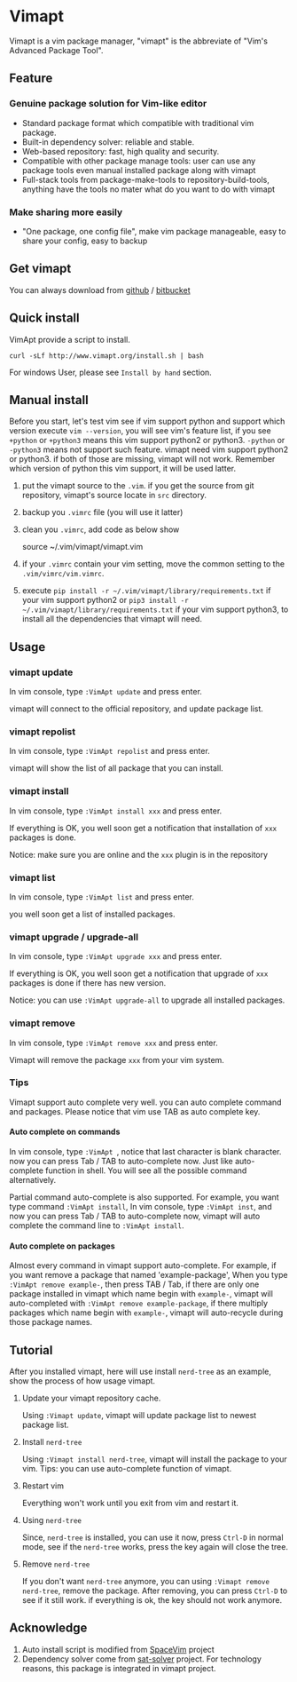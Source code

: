 Vimapt
===

Vimapt is a vim package manager, "vimapt" is the abbreviate of "Vim's Advanced Package Tool".

## Feature ##
### Genuine package solution for Vim-like editor
* Standard package format which compatible with traditional vim package.
* Built-in dependency solver: reliable and stable.
* Web-based repository: fast, high quality and security.
* Compatible with other package manage tools: user can use any package tools even manual installed package along with vimapt
* Full-stack tools from package-make-tools to repository-build-tools, anything have the tools no mater what do you want to do with vimapt

### Make sharing more easily
* "One package, one config file", make vim package manageable, easy to share your config, easy to backup

## Get vimapt
You can always download from [github](https://github.com/howl-anderson/vimapt) / [bitbucket](https://bitbucket.org/howl-anderson/vimapt)

## Quick install

VimApt provide a script to install.

    curl -sLf http://www.vimapt.org/install.sh | bash
    
For windows User, please see `Install by hand` section.

## Manual install
Before you start, let's test vim see if vim support python and support which version
execute `vim --version`, you will see vim's feature list, if you see `+python` or `+python3` means this vim support python2 or python3.
`-python` or `-python3` means not support such feature. vimapt need vim support python2 or python3. if both of those are missing, vimapt will not work.
Remember which version of python this vim support, it will be used latter.

1. put the vimapt source to the `.vim`. if you get the source from git repository, vimapt's source locate in `src` directory.
2. backup you `.vimrc` file (you will use it latter)
3. clean you `.vimrc`, add code as below show  

    source ~/.vim/vimapt/vimapt.vim

5. if your `.vimrc` contain your vim setting, move the common setting to the `.vim/vimrc/vim.vimrc`.
6. execute `pip install -r ~/.vim/vimapt/library/requirements.txt` if your vim support python2
or `pip3 install -r ~/.vim/vimapt/library/requirements.txt` if your vim support python3, to install all the dependencies that vimapt will need.

## Usage

### vimapt update

In vim console, type `:VimApt update` and press enter.

vimapt will connect to the official repository, and update package list.

### vimapt repolist

In vim console, type `:VimApt repolist` and press enter.

vimapt will show the list of all package that you can install.

### vimapt install

In vim console, type `:VimApt install xxx` and press enter.

If everything is OK, you well soon get a notification that installation of `xxx` packages is done.

Notice: make sure you are online and the `xxx` plugin is in the repository

### vimapt list

In vim console, type `:VimApt list` and press enter.

you well soon get a list of installed packages.

### vimapt upgrade / upgrade-all

In vim console, type `:VimApt upgrade xxx` and press enter.

If everything is OK, you well soon get a notification that upgrade of `xxx` packages is done if there has new version.

Notice: you can use `:VimApt upgrade-all` to upgrade all installed packages.

### vimapt remove

In vim console, type `:VimApt remove xxx` and press enter.

Vimapt will remove the package `xxx` from your vim system.

### Tips

Vimapt support auto complete very well. you can auto complete command and packages.
Please notice that vim use TAB as auto complete key.

#### Auto complete on commands

In vim console, type `:VimApt `, notice that last character is blank character. 
now you can press Tab / TAB to auto-complete now. Just like auto-complete function in shell.
 You will see all the possible command alternatively.

Partial command auto-complete is also supported. For example, you want type command `:VimApt install`,
 In vim console, type `:VimApt inst`, and now you can press Tab / TAB to auto-complete now,
 vimapt will auto complete the command line to `:VimApt install`.
 
#### Auto complete on packages

Almost every command in vimapt support auto-complete. For example, if you want remove a package that named 'example-package',
When you type `:VimApt remove example-`, then press TAB / Tab, if there are only one package installed in vimapt which name begin with `example-`,
vimapt will auto-completed with `:VimApt remove example-package`,
if there multiply packages which name begin with `example-`, vimapt will auto-recycle during those package names.

## Tutorial

After you installed vimapt, here will use install `nerd-tree` as an example, show the process of how usage vimapt.

1. Update your vimapt repository cache.
    
    Using `:Vimapt update`, vimapt will update package list to newest package list.
2. Install `nerd-tree`
    
    Using `:Vimapt install nerd-tree`, vimapt will install the package to your vim. Tips: you can use auto-complete function of vimapt.
3. Restart vim

    Everything won't work until you exit from vim and restart it.
4. Using `nerd-tree`
    
    Since, `nerd-tree` is installed, you can use it now, press `Ctrl-D` in normal mode, see if the `nerd-tree` works, press the key again will close the tree.
5. Remove `nerd-tree`
    
    If you don't want `nerd-tree` anymore, you can using `:Vimapt remove nerd-tree`, remove the package.
    After removing, you can press `Ctrl-D` to see if it still work. if everything is ok, the key should not work anymore.

## Acknowledge

1. Auto install script is modified from [SpaceVim](https://github.com/SpaceVim/SpaceVim) project
2. Dependency solver come from [sat-solver](https://github.com/enthought/sat-solver) project. For technology reasons, this package is integrated in vimapt project.
